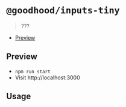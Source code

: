 # `@goodhood/inputs-tiny`

> ???
 
- [Preview](https://goodhood-eu.github.io/goodhood/package-templates/react/preview/)

## Preview

- `npm run start`
- Visit http://localhost:3000

## Usage



